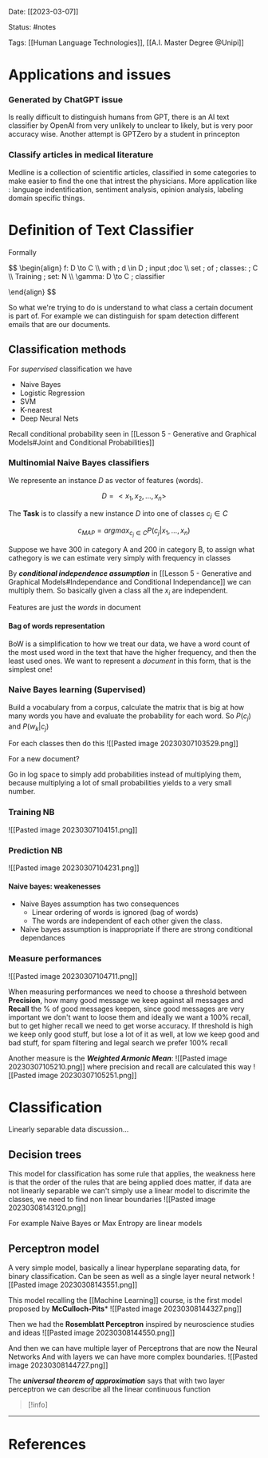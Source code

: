 Date: [[2023-03-07]]

Status: #notes

Tags: [[Human Language Technologies]], [[A.I. Master Degree @Unipi]]

# Applications and issues

### Generated by ChatGPT issue

Is really difficult to distinguish humans from GPT, there is an AI text classifier by OpenAI from very unlikely to unclear to likely, but is very poor accuracy wise.
Another attempt is GPTZero by a student in princepton

### Classify articles in medical literature

Medline is a collection of scientific articles, classified in some categories to make easier to find the one that intrest the physicians. More application like : language indentification, sentiment analysis, opinion analysis, labeling domain specific things.

# Definition of Text Classifier

Formally

$$
\begin{align}
f: D \to C \\\\
with \; d \in D \; input \;doc \\\\
set \; of \; classes: \; C \\\\
Training \; set: N \\\\
\gamma: D \to C \; classifier

\end{align}
$$

So what we're trying to do is understand to what class a certain document is part of. For example we can distinguish for spam detection different emails that are our documents.

## Classification methods

For *supervised* classification we have 

- Naive Bayes
- Logistic Regression
- SVM
- K-nearest
- Deep Neural Nets

Recall conditional probability seen in [[Lesson 5 - Generative and Graphical Models#Joint and Conditional Probabilities]]

### Multinomial Naive Bayes classifiers

We represente an instance $D$ as vector of features (words).

$$
D = <x_1,x_2,...,x_n>
$$

The **Task** is to classify a new instance $D$ into one of classes $c_{j}\in C$

$$c_{MAP} = argmax_{c_{j} \in C} P(c_{j}| x_1,...,x_n)$$

Suppose we have 300 in category A and 200 in category B, to assign what cathegory is we can estimate very simply with frequency in classes

By ***conditional independence assumption*** in [[Lesson 5 - Generative and Graphical Models#Independance and Conditional Independance]] we can multiply them. So basically given a class all the $x_i$ are independent.

Features are just the *words* in document

#### Bag of words representation

BoW is a simplification to how we treat our data, we have a word count of the most used word in the text that have the higher frequency, and then the least used ones. We want to represent a *document* in this form, that is the simplest one!


### Naive Bayes learning (Supervised)

Build a vocabulary from a corpus, calculate the matrix that is big at how many words you have and evaluate the probability for each word. So $P(c_j)$ and $P(w_{k}| c_{j})$

For each classes then do this 
![[Pasted image 20230307103529.png]]

For a new document?

Go in log space to simply add probabilities instead of multiplying them, because multiplying a lot of small probabilities yields to a very small number.

### Training NB
![[Pasted image 20230307104151.png]]

### Prediction NB

![[Pasted image 20230307104231.png]]

#### Naive bayes: weakenesses 

- Naive Bayes assumption has two consequences
	- Linear ordering of words is ignored (bag of words)
	- The words are independent of each other given the class.
- Naive bayes assumption is inappropriate if there are strong conditional dependances

### Measure performances
![[Pasted image 20230307104711.png]]

When measuring performances we need to choose a threshold between **Precision**, how many good message we keep against all messages and **Recall** the % of good messages keepen, since good messages are very important we don't want to loose them and ideally we want a 100% recall, but to get higher recall we need to get worse accuracy.
If threshold is high we keep only good stuff, but lose a lot of it as well, at low we keep good and bad stuff, for spam filtering and legal search we prefer 100% recall

Another measure is the ***Weighted Armonic Mean***:
![[Pasted image 20230307105210.png]]
where precision and recall are calculated this way
![[Pasted image 20230307105251.png]]


# Classification

Linearly separable data discussion...

## Decision trees

This model for classification has some rule that applies, the weakness here is that the order of the rules that are being applied does matter, if data are not linearly separable we can't simply use a linear model to discrimite the classes, we need to find non linear boundaries
![[Pasted image 20230308143120.png]]

For example Naive Bayes or Max Entropy are linear models

## Perceptron model

A very simple model, basically a linear hyperplane separating data, for binary classification. Can be seen as well as a single layer neural network
![[Pasted image 20230308143551.png]]

This model recalling the [[Machine Learning]] course, is the first model proposed by **McCulloch-Pits***
![[Pasted image 20230308144327.png]]

Then we had the **Rosemblatt Perceptron** inspired by neuroscience studies and ideas
![[Pasted image 20230308144550.png]]

And then we can have multiple layer of Perceptrons that are now the Neural Networks
And with layers we can have more complex boundaries.
![[Pasted image 20230308144727.png]]

The ***universal theorem of approximation*** says that with two layer perceptron we can describe all the linear continuous function

>[!info]
> 






---
# References

